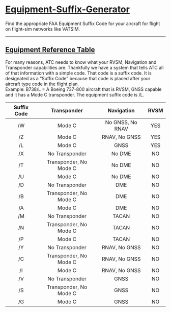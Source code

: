 # [Equipment-Suffix-Generator](https://nikolai558.github.io/Equipment-Suffix-Generator/)

Find the appropriate FAA Equipment Suffix Code for your aircraft for flight on flight-sim networks like VATSIM.

<hr>

## [Equipment Reference Table](https://www.faa.gov/air_traffic/publications/atpubs/aim_html/chap5_section_1.html)

For many reasons, ATC needs to know what your RVSM, Navigation and Transponder capabilities are. Thankfully we have a system that tells ATC all of that information with a simple code. That code is a suffix code. It is designated as a “Suffix Code” because that code is placed after your aircraft type code in the flight plan.
<br>Example: B738/L = A Boeing 737-800 aircraft that is RVSM, GNSS capable and it has a Mode C transponder. The equipment suffix code is /L.

| Suffix Code |      Transponder       |    Navigation    | RVSM |
|:-----------:|:----------------------:|:----------------:|:----:|
|      /W     |         Mode C         | No GNSS, No RNAV |  YES |
|      /Z     |         Mode C         |   RNAV, No GNSS  |  YES |
|      /L     |         Mode C         |       GNSS       |  YES |
|      /X     |     No Transponder     |      No DME      |  NO  |
|      /T     | Transponder, No Mode C |      No DME      |  NO  |
|      /U     |         Mode C         |      No DME      |  NO  |
|      /D     |     No Transponder     |        DME       |  NO  |
|      /B     | Transponder, No Mode C |        DME       |  NO  |
|      /A     |         Mode C         |        DME       |  NO  |
|      /M     |     No Transponder     |       TACAN      |  NO  |
|      /N     | Transponder, No Mode C |       TACAN      |  NO  |
|      /P     |         Mode C         |       TACAN      |  NO  |
|      /Y     |     No Transponder     |   RNAV, No GNSS  |  NO  |
|      /C     | Transponder, No Mode C |   RNAV, No GNSS  |  NO  |
|      /I     |         Mode C         |   RNAV, No GNSS  |  NO  |
|      /V     |     No Transponder     |       GNSS       |  NO  |
|      /S     | Transponder, No Mode C |       GNSS       |  NO  |
|      /G     |         Mode C         |       GNSS       |  NO  |
